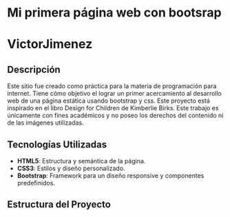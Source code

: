 # Mi primera página web con bootsrap
# VictorJimenez

## Descripción

Este sitio fue creado como práctica para la materia de programación para internet. Tiene cómo objetivo el lograr un primer acercamiento al desarrollo web de una página estática
usando bootstrap y css.
Este proyecto está inspirado en el libro Design for Children de Kimberlie Birks.
Este trabajo es únicamente con fines académicos y no poseo los derechos del contenido ni de las imágenes utilizadas.

## Tecnologías Utilizadas

- **HTML5**: Estructura y semántica de la página.
- **CSS3**: Estilos y diseño personalizado.
- **Bootstrap**: Framework para un diseño responsive y componentes predefinidos.

## Estructura del Proyecto

